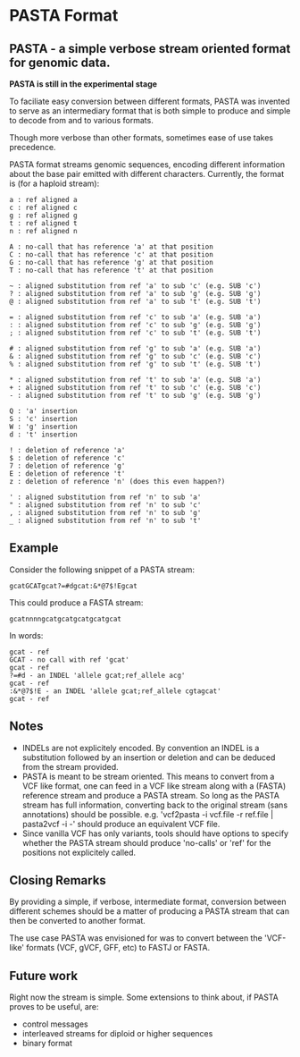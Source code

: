 PASTA Format
====

## PASTA - a simple verbose stream oriented format for genomic data.

**PASTA is still in the experimental stage**

To faciliate easy conversion between different formats, PASTA was
invented to serve as an intermediary format that is both simple
to produce and simple to decode from and to various formats.

Though more verbose than other formats, sometimes ease of use
takes precedence.

PASTA format streams genomic sequences, encoding different
information about the base pair emitted with different characters.
Currently, the format is (for a haploid stream):

    a : ref aligned a
    c : ref aligned c
    g : ref aligned g
    t : ref aligned t
    n : ref aligned n

    A : no-call that has reference 'a' at that position
    C : no-call that has reference 'c' at that position
    G : no-call that has reference 'g' at that position
    T : no-call that has reference 't' at that position

    ~ : aligned substitution from ref 'a' to sub 'c' (e.g. SUB 'c')
    ? : aligned substitution from ref 'a' to sub 'g' (e.g. SUB 'g')
    @ : aligned substitution from ref 'a' to sub 't' (e.g. SUB 't')

    = : aligned substitution from ref 'c' to sub 'a' (e.g. SUB 'a')
    : : aligned substitution from ref 'c' to sub 'g' (e.g. SUB 'g')
    ; : aligned substitution from ref 'c' to sub 't' (e.g. SUB 't')

    # : aligned substitution from ref 'g' to sub 'a' (e.g. SUB 'a')
    & : aligned substitution from ref 'g' to sub 'c' (e.g. SUB 'c')
    % : aligned substitution from ref 'g' to sub 't' (e.g. SUB 't')

    * : aligned substitution from ref 't' to sub 'a' (e.g. SUB 'a')
    + : aligned substitution from ref 't' to sub 'c' (e.g. SUB 'c')
    - : aligned substitution from ref 't' to sub 'g' (e.g. SUB 'g')

    Q : 'a' insertion
    S : 'c' insertion
    W : 'g' insertion
    d : 't' insertion

    ! : deletion of reference 'a'
    $ : deletion of reference 'c'
    7 : deletion of reference 'g'
    E : deletion of reference 't'
    z : deletion of reference 'n' (does this even happen?)

    ' : aligned substitution from ref 'n' to sub 'a'
    " : aligned substitution from ref 'n' to sub 'c'
    , : aligned substitution from ref 'n' to sub 'g'
    _ : aligned substitution from ref 'n' to sub 't'


## Example

Consider the following snippet of a PASTA stream:

    gcatGCATgcat?=#dgcat:&*@7$!Egcat

This could produce a FASTA stream:

    gcatnnnngcatgcatgcatgcatgcat

In words:

    gcat - ref
    GCAT - no call with ref 'gcat'
    gcat - ref
    ?=#d - an INDEL 'allele gcat;ref_allele acg'
    gcat - ref
    :&*@7$!E - an INDEL 'allele gcat;ref_allele cgtagcat'
    gcat - ref

## Notes

* INDELs are not explicitely encoded.  By convention an INDEL is a substitution followed by an
  insertion or deletion and can be deduced from the stream provided.
* PASTA is meant to be stream oriented.  This means to convert from a VCF like format, one
  can feed in a VCF like stream along with a (FASTA) reference stream and produce a PASTA
  stream.  So long as the PASTA stream has full information, converting back to the original
  stream (sans annotations) should be possible.  e.g. 'vcf2pasta -i vcf.file -r ref.file | pasta2vcf -i -'
  should produce an equivalent VCF file.
* Since vanilla VCF has only variants, tools should have options to specify whether the PASTA
  stream should produce 'no-calls' or 'ref' for the positions not explicitely called.

## Closing Remarks

By providing a simple, if verbose, intermediate format, conversion between different
schemes should be a matter of producing a PASTA stream that can then be converted
to another format.

The use case PASTA was envisioned for was to convert between the 'VCF-like' formats (VCF,
gVCF, GFF, etc) to FASTJ or FASTA.

## Future work

Right now the stream is simple.  Some extensions to think about, if PASTA proves to be useful,
are:

* control messages
* interleaved streams for diploid or higher sequences
* binary format
